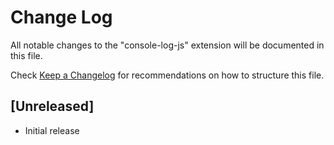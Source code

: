 # Change Log

All notable changes to the "console-log-js" extension will be documented in this file.

Check [Keep a Changelog](http://keepachangelog.com/) for recommendations on how to structure this file.

## [Unreleased]

- Initial release